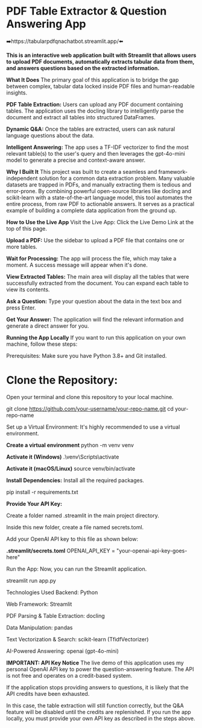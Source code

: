# PDF Table Extractor & Question Answering App
➡️https://tabularpdfqnachatbot.streamlit.app/⬅️

**This is an interactive web application built with Streamlit that allows users to upload PDF documents, automatically extracts tabular data from them, and answers questions based on the extracted information.**

**What It Does**
The primary goal of this application is to bridge the gap between complex, tabular data locked inside PDF files and human-readable insights.

**PDF Table Extraction:** Users can upload any PDF document containing tables. The application uses the docling library to intelligently parse the document and extract all tables into structured DataFrames.

**Dynamic Q&A:** Once the tables are extracted, users can ask natural language questions about the data.

**Intelligent Answering:** The app uses a TF-IDF vectorizer to find the most relevant table(s) to the user's query and then leverages the gpt-4o-mini model to generate a precise and context-aware answer.

**Why I Built It**
This project was built to create a seamless and framework-independent solution for a common data extraction problem. Many valuable datasets are trapped in PDFs, and manually extracting them is tedious and error-prone. By combining powerful open-source libraries like docling and scikit-learn with a state-of-the-art language model, this tool automates the entire process, from raw PDF to actionable answers. It serves as a practical example of building a complete data application from the ground up.

**How to Use the Live App**
Visit the Live App: Click the Live Demo Link at the top of this page.

**Upload a PDF:** Use the sidebar to upload a PDF file that contains one or more tables.

**Wait for Processing:** The app will process the file, which may take a moment. A success message will appear when it's done.

**View Extracted Tables:** The main area will display all the tables that were successfully extracted from the document. You can expand each table to view its contents.

**Ask a Question:** Type your question about the data in the text box and press Enter.

**Get Your Answer:** The application will find the relevant information and generate a direct answer for you.

**Running the App Locally**
If you want to run this application on your own machine, follow these steps:

Prerequisites: Make sure you have Python 3.8+ and Git installed.

# Clone the Repository:
Open your terminal and clone this repository to your local machine.

git clone https://github.com/your-username/your-repo-name.git
cd your-repo-name

Set up a Virtual Environment: It's highly recommended to use a virtual environment.

**Create a virtual environment**
python -m venv venv

**Activate it (Windows)**
.\venv\Scripts\activate

**Activate it (macOS/Linux)**
source venv/bin/activate

**Install Dependencies:** Install all the required packages.

pip install -r requirements.txt

**Provide Your API Key:**

Create a folder named .streamlit in the main project directory.

Inside this new folder, create a file named secrets.toml.

Add your OpenAI API key to this file as shown below:

**.streamlit/secrets.toml**
OPENAI_API_KEY = "your-openai-api-key-goes-here"

Run the App: Now, you can run the Streamlit application.

streamlit run app.py

Technologies Used
Backend: Python

Web Framework: Streamlit

PDF Parsing & Table Extraction: docling

Data Manipulation: pandas

Text Vectorization & Search: scikit-learn (TfidfVectorizer)

AI-Powered Answering: openai (gpt-4o-mini)

**IMPORTANT: API Key Notice**
The live demo of this application uses my personal OpenAI API key to power the question-answering feature. The API is not free and operates on a credit-based system.

If the application stops providing answers to questions, it is likely that the API credits have been exhausted.

In this case, the table extraction will still function correctly, but the Q&A feature will be disabled until the credits are replenished. If you run the app locally, you must provide your own API key as described in the steps above.
